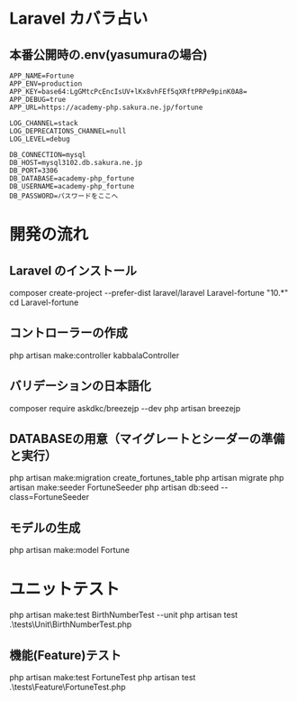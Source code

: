 # Laravel カバラ占い

## 本番公開時の.env(yasumuraの場合)

```
APP_NAME=Fortune
APP_ENV=production
APP_KEY=base64:LgGMtcPcEncIsUV+lKx8vhFEf5qXRftPRPe9pinK0A8=
APP_DEBUG=true
APP_URL=https://academy-php.sakura.ne.jp/fortune

LOG_CHANNEL=stack
LOG_DEPRECATIONS_CHANNEL=null
LOG_LEVEL=debug

DB_CONNECTION=mysql
DB_HOST=mysql3102.db.sakura.ne.jp
DB_PORT=3306
DB_DATABASE=academy-php_fortune
DB_USERNAME=academy-php_fortune
DB_PASSWORD=パスワードをここへ
```

# 開発の流れ

## Laravel のインストール
composer create-project --prefer-dist laravel/laravel Laravel-fortune "10.*"
cd Laravel-fortune

## コントローラーの作成
php artisan make:controller kabbalaController

## バリデーションの日本語化
composer require askdkc/breezejp --dev
php artisan breezejp

## DATABASEの用意（マイグレートとシーダーの準備と実行）
php artisan make:migration create_fortunes_table 
php artisan migrate
php artisan make:seeder FortuneSeeder
php artisan db:seed --class=FortuneSeeder

## モデルの生成
php artisan make:model Fortune 

# ユニットテスト
php artisan make:test BirthNumberTest --unit
php artisan test .\tests\Unit\BirthNumberTest.php

## 機能(Feature)テスト
php artisan make:test FortuneTest
php artisan test .\tests\Feature\FortuneTest.php 
